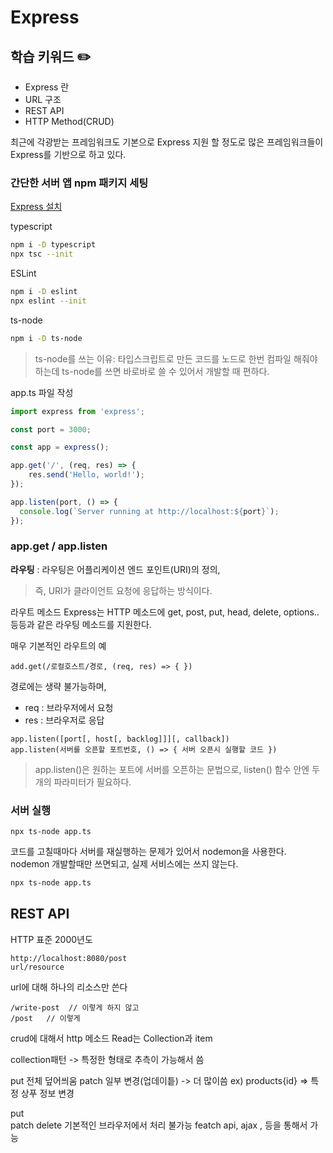 # Express

## 학습 키워드  ✏️

- Express 란
- URL 구조
- REST API
- HTTP Method(CRUD)

최근에 각광받는 프레임워크도 기본으로 Express 지원 할 정도로 
많은 프레임워크들이 Express를 기반으로 하고 있다.

### 간단한 서버 앱 npm 패키지 세팅

[Express 설치](https://expressjs.com/ko/starter/installing.html)

typescript
```Bash
npm i -D typescript
npx tsc --init
```

ESLint
```Bash
npm i -D eslint
npx eslint --init
```

ts-node 
```Bash
npm i -D ts-node
````
> ts-node를 쓰는 이유: 
> 타입스크립트로 만든 코드를 노드로 한번 컴파일 해줘야 하는데 ts-node를 쓰면 바로바로 쓸 수 있어서
개발할 때 편하다.

app.ts 파일 작성
```typescript
import express from 'express';

const port = 3000;

const app = express();

app.get('/', (req, res) => {
	res.send('Hello, world!');
});

app.listen(port, () => {
  console.log(`Server running at http://localhost:${port}`);
});

```
### app.get / app.listen
**라우팅** : 라우팅은 어플리케이션 엔드 포인트(URI)의 정의, 
> 즉, URI가 클라이언트 요청에 응답하는 방식이다.

라우트 메소드
Express는 HTTP 메소드에 get, post, put, head, delete, options.. 
등등과 같은 라우팅 메소드를 지원한다.

매우 기본적인 라우트의 예
```
add.get(/로컬호스트/경로, (req, res) => { })
```
경로에는 생략 불가능하며, 
- req : 브라우저에서 요청
- res :  브라우저로 응답

```text
app.listen([port[, host[, backlog]]][, callback])
app.listen(서버를 오픈할 포트번호, () => { 서버 오픈시 실행할 코드 })
```
> app.listen()은 원하는 포트에 서버를 오픈하는 문법으로,
listen() 함수 안엔 두개의 파라미터가 필요하다.

### 서버 실행
```
npx ts-node app.ts
```

코드를 고칠때마다 서버를 재실행하는 문제가 있어서 nodemon을 사용한다.
nodemon 개발할때만 쓰면되고, 실제 서비스에는 쓰지 않는다.

```Bash
npx ts-node app.ts
```



## REST API 
HTTP 표준 2000년도

```text
http://localhost:8080/post
url/resource
```
url에 대해 하나의 리소스만 쓴다
````text
/write-post  // 이렇게 하지 않고
/post   // 이렇게
````

crud에 대해서 http 메소드 
Read는 Collection과 item

collection패턴 -> 특정한 형태로 추측이 가능해서 씀

put 전체 덮어씌움
patch 일부 변경(업데이틑) -> 더 많이씀
ex) products{id} => 특정 상푸 정보 변경

put  
patch 
delete 
기본적인 브라우저에서 처리 불가능
featch api, ajax , 등을 통해서 가능

 
